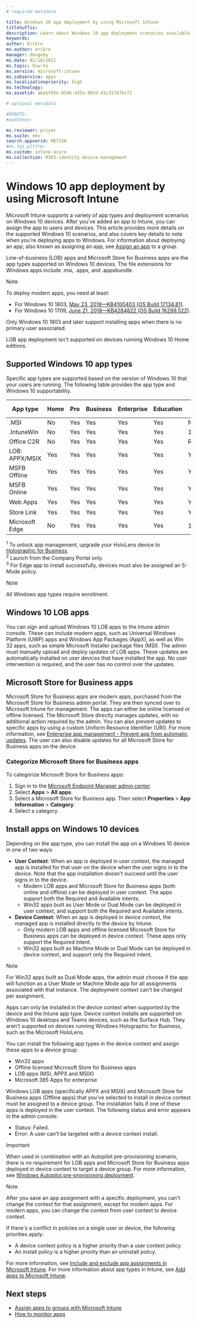 ```yaml
---
# required metadata

title: Windows 10 app deployment by using Microsoft Intune
titleSuffix: 
description: Learn about Windows 10 app deployment scenarios available with Microsoft Intune.
keywords:
author: Erikre
ms.author: erikre
manager: dougeby
ms.date: 02/16/2021
ms.topic: how-to
ms.service: microsoft-intune
ms.subservice: apps
ms.localizationpriority: high
ms.technology:
ms.assetid: abebfb5e-054b-435a-903d-d1c31767bcf2

# optional metadata

#ROBOTS:
#audience:

ms.reviewer: priyar
ms.suite: ems
search.appverid: MET150
#ms.tgt_pltfrm:
ms.custom: intune-azure
ms.collection: M365-identity-device-management
---
```


# Windows 10 app deployment by using Microsoft Intune 

Microsoft Intune supports a variety of app types and deployment scenarios on Windows 10 devices. After you've added an app to Intune, you can assign the app to users and devices. This article provides more details on the supported Windows 10 scenarios, and also covers key details to note when you're deploying apps to Windows. For information about deploying an app, also known as assigning an app, see [Assign an app](../apps/apps-deploy.md#assign-an-app) to a group.

Line-of-business (LOB) apps and Microsoft Store for Business apps are the app types supported on Windows 10 devices. The file extensions for Windows apps include .msi, .appx, and .appxbundle.  

> [!Note]
> To deploy modern apps, you need at least:
> - For Windows 10 1803, [May 23, 2018—KB4100403 (OS Build 17134.81)](https://support.microsoft.com/help/4100403/windows-10-update-kb4100403).
> - For Windows 10 1709, [June 21, 2018—KB4284822 (OS Build 16299.522)](https://support.microsoft.com/help/4284822).
>
> Only Windows 10 1803 and later support installing apps when there is no primary user associated.
>
> LOB app deployment isn't supported on devices running Windows 10 Home editions.

## Supported Windows 10 app types

Specific app types are supported based on the version of Windows 10 that your users are running. The following table provides the app type and Windows 10 supportability.

| App type | Home | Pro | Business | Enterprise | Education | S-Mode | HoloLens<sup>1 | Surface Hub | WCOS | Mobile |
|----------------|------|-----|----------|------------|-----------|--------|-----------|------------|------|--------|
|  .MSI | No | Yes | Yes | Yes | Yes | No | No | No | No | No |
| .IntuneWin | No | Yes | Yes | Yes | Yes | 19H2+ | No | No | No | No |
| Office C2R | No | Yes | Yes | Yes | Yes | RS4+ | No | No | No | No |
| LOB: APPX/MSIX | Yes | Yes | Yes | Yes | Yes | Yes | Yes | Yes | Yes | Yes |
| MSFB Offline | Yes | Yes | Yes | Yes | Yes | Yes | Yes | Yes | Yes | Yes |
| MSFB Online | Yes | Yes | Yes | Yes | Yes | Yes | RS4+ | No | Yes | Yes |
| Web Apps | Yes | Yes | Yes | Yes | Yes | Yes | Yes<sup>2 | Yes<sup>2 | Yes | Yes<sup>2 |
| Store Link | Yes | Yes | Yes | Yes | Yes | Yes | Yes | Yes | Yes | Yes |
| Microsoft Edge | No | Yes | Yes | Yes | Yes | 19H2+<sup>3 | No | No | No | No |

<sup>1</sup> To unlock app management, upgrade your HoloLens device to [Holographic for Business](../fundamentals/windows-holographic-for-business.md).<br />
<sup>2</sup> Launch from the Company Portal only.<br />
<sup>3</sup> For Edge app to install successfully, devices must also be assigned an S-Mode policy.

> [!NOTE]
> All Windows app types require enrollment.

## Windows 10 LOB apps

You can sign and upload Windows 10 LOB apps to the Intune admin console. These can include modern apps, such as Universal Windows Platform (UWP) apps and Windows App Packages (AppX), as well as Win 32 apps, such as simple Microsoft Installer package files (MSI). The admin must manually upload and deploy updates of LOB apps. These updates are automatically installed on user devices that have installed the app. No user intervention is required, and the user has no control over the updates. 

## Microsoft Store for Business apps

Microsoft Store for Business apps are modern apps, purchased from the Microsoft Store for Business admin portal. They are then synced over to Microsoft Intune for management. The apps can either be online licensed or offline licensed. The Microsoft Store directly manages updates, with no additional action required by the admin. You can also prevent updates to specific apps by using a custom Uniform Resource Identifier (URI). For more information, see [Enterprise app management - Prevent app from automatic updates](/windows/client-management/mdm/enterprise-app-management#prevent-app-from-automatic-updates). The user can also disable updates for all Microsoft Store for Business apps on the device. 

### Categorize Microsoft Store for Business apps 
To categorize Microsoft Store for Business apps: 

1. Sign in to the [Microsoft Endpoint Manager admin center](https://go.microsoft.com/fwlink/?linkid=2109431).
2. Select **Apps** > **All apps**. 
3. Select a Microsoft Store for Business app. Then select **Properties** > **App Information** > **Category**. 
4. Select a category.

## Install apps on Windows 10 devices
Depending on the app type, you can install the app on a Windows 10 device in one of two ways:

- **User Context**: When an app is deployed in user context, the managed app is installed for that user on the device when the user signs in to the device. Note that the app installation doesn't succeed until the user signs in to the device. 
  - Modern LOB apps and Microsoft Store for Business apps (both online and offline) can be deployed in user context. The apps support both the Required and Available intents.
  - Win32 apps built as User Mode or Dual Mode can be deployed in user context, and support both the Required and Available intents. 
- **Device Context**: When an app is deployed in device context, the managed app is installed directly to the device by Intune.
  - Only modern LOB apps and offline licensed Microsoft Store for Business apps can be deployed in device context. These apps only support the Required intent.
  - Win32 apps built as Machine Mode or Dual Mode can be deployed in device context, and support only the Required intent.

> [!NOTE]
> For Win32 apps built as Dual Mode apps, the admin must choose if the app will function as a User Mode or Machine Mode app for all assignments associated with that instance. The deployment context can't be changed per assignment.  

Apps can only be installed in the device context when supported by the device and the Intune app type. Device context installs are supported on Windows 10 desktops and Teams devices, such as the Surface Hub. They aren't supported on devices running Windows Holographic for Business, such as the Microsoft HoloLens.

You can install the following app types in the device context and assign these apps to a device group:

- Win32 apps
- Offline licensed Microsoft Store for Business apps
- LOB apps (MSI, APPX and MSIX)
- Microsoft 365 Apps for enterprise

Windows LOB apps (specifically APPX and MSIX) and Microsoft Store for Business apps (Offline apps) that you've selected to install in device context must be assigned to a device group. The installation fails if one of these apps is deployed in the user context. The following status and error appears in the admin console:
  - Status: Failed.
  - Error: A user can't be targeted with a device context install.

> [!IMPORTANT]
> When used in combination with an Autopilot pre-provisioning scenario, there is no requirement for LOB apps and Microsoft Store for Business apps deployed in device context to target a device group. For more information, see [Windows Autopilot pre-provisioning deployment](/windows/deployment/windows-autopilot/white-glove).

> [!Note]
> After you save an app assignment with a specific deployment, you can't change the context for that assignment, except for modern apps. For modern apps, you can change the context from user context to device context. 

If there's a conflict in policies on a single user or device, the following priorities apply:
- A device context policy is a higher priority than a user context policy. 
- An install policy is a higher priority than an uninstall policy.

For more information, see [Include and exclude app assignments in Microsoft Intune](apps-inc-exl-assignments.md). For more information about app types in Intune, see [Add apps to Microsoft Intune](apps-add.md).

## Next steps

- [Assign apps to groups with Microsoft Intune](apps-deploy.md)
- [How to monitor apps](apps-monitor.md)
